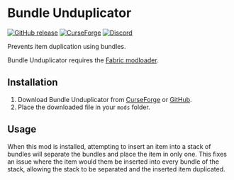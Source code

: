 # Bundle Unduplicator

[![GitHub release](https://img.shields.io/github/release/haykam821/Bundle-Unduplicator.svg?style=popout&label=github)](https://github.com/haykam821/Bundle-Unduplicator/releases/latest)
[![CurseForge](https://img.shields.io/static/v1?style=popout&label=curseforge&message=project&color=6441A4)](https://www.curseforge.com/minecraft/mc-mods/bundle-unduplicator)
[![Discord](https://img.shields.io/static/v1?style=popout&label=chat&message=discord&color=7289DA)](https://discord.gg/eXcffmW)

Prevents item duplication using bundles.

Bundle Unduplicator requires the [Fabric modloader](https://fabricmc.net/use/).

## Installation

1. Download Bundle Unduplicator from [CurseForge](https://www.curseforge.com/minecraft/mc-mods/bundle-unduplicator/files) or [GitHub](https://github.com/haykam821/Bundle-Unduplicator/releases).
2. Place the downloaded file in your `mods` folder.

## Usage

When this mod is installed, attempting to insert an item into a stack of bundles will separate the bundles and place the item in only one. This fixes an issue where the item would them be inserted into every bundle of the stack, allowing the stack to be separated and the inserted item duplicated.

